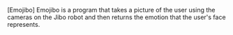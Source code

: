 [Emojibo]
Emojibo is a program that takes a picture of the user using the cameras on the Jibo robot and then returns the emotion that the user's face represents. 
